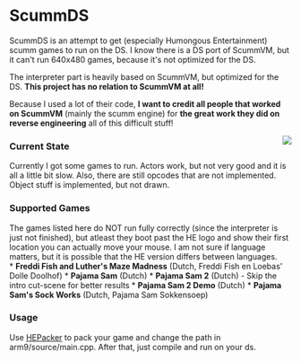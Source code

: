 ScummDS
=======
ScummDS is an attempt to get (especially Humongous Entertainment) scumm games to run on the DS. I know there is a DS port of ScummVM, but it can't run 640x480 games, because it's not optimized for the DS.

The interpreter part is heavily based on ScummVM, but optimized for the DS. <b>This project has no relation to ScummVM at all!</b>

Because I used a lot of their code, <b>I want to credit all people that worked on ScummVM</b> (mainly the scumm engine) for <b>the great work they did on reverse engineering</b> all of this difficult stuff!

<img src="http://florian.nouwt.com/forum/get.php?id=30" align="right"/>
<h3>Current State</h3>
Currently I got some games to run. Actors work, but not very good and it is all a little bit slow. Also, there are still opcodes that are not implemented. Object stuff is implemented, but not drawn.

<h3>Supported Games</h3>
The games listed here do NOT run fully correctly (since the interpreter is just not finished), but atleast they boot past the HE logo and show their first location you can actually move your mouse. I am not sure if language matters, but it is possible that the HE version differs between languages.<br>
* <b>Freddi Fish and Luther's Maze Madness</b> (Dutch, Freddi Fish en Loebas' Dolle Doolhof)
* <b>Pajama Sam</b> (Dutch)
* <b>Pajama Sam 2</b> (Dutch) - Skip the intro cut-scene for better results
* <b>Pajama Sam 2 Demo</b> (Dutch)
* <b>Pajama Sam's Sock Works</b> (Dutch, Pajama Sam Sokkensoep)

<h3>Usage</h3>
Use <a href="https://github.com/Gericom/HEPacker">HEPacker</a> to pack your game and change the path in arm9/source/main.cpp. After that, just compile and run on your ds.
